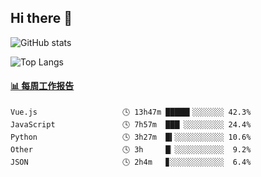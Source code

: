 ## Hi there 👋

![GitHub stats](https://github-readme-stats.orilight.top/api?username=orilights)

![Top Langs](https://github-readme-stats.orilight.top/api/top-langs/?username=orilights&layout=compact)

<!-- waka-box start -->
#### <a href="https://gist.github.com/92c8d5b388768c10efcba86e82b7c4fb" target="_blank">📊 每周工作报告</a>
```text
Vue.js                   🕓 13h47m █████▍░░░░░░░ 42.3%
JavaScript               🕓 7h57m  ███▏░░░░░░░░░ 24.4%
Python                   🕓 3h27m  █▍░░░░░░░░░░░ 10.6%
Other                    🕓 3h     █▏░░░░░░░░░░░  9.2%
JSON                     🕓 2h4m   ▊░░░░░░░░░░░░  6.4%
```
<!-- Powered by https://github.com/journey-ad/waka-box-go . -->
<!-- waka-box end -->
